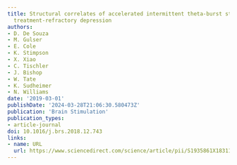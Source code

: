 ```yaml
---
title: Structural correlates of accelerated intermittent theta-burst stimulation for
  treatment-refractory depression
authors:
- D. De Souza
- M. Gulser
- E. Cole
- K. Stimpson
- X. Xiao
- C. Tischler
- J. Bishop
- W. Tate
- K. Sudheimer
- N. Williams
date: '2019-03-01'
publishDate: '2024-03-28T21:06:30.580473Z'
publication: 'Brain Stimulation'
publication_types:
- article-journal
doi: 10.1016/j.brs.2018.12.743
links:
- name: URL
  url: https://www.sciencedirect.com/science/article/pii/S1935861X18311628
---
```

